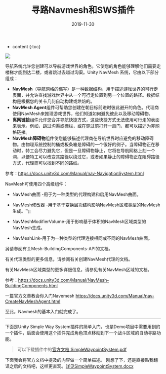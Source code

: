 ﻿---
layout: post
title: "寻路Navmesh和SWS插件"
date: 2019-11-30
categories: Demo开发笔记
tags: 
excerpt: 
mathjax: true
---

* content
{:toc}

![](https://longshilin.com/images/20191107095720.png)

导航系统允许您创建可以导航游戏世界的角色。它使您的角色能够理解他们需要走楼梯才能到达二楼，或者跳过去越过沟渠。Unity NavMesh
系统，它由以下部分组成：

- **NavMesh**（导航网格的缩写）是一种数据结构，用于描述游戏世界的可行走表面，并允许查找游戏世界中从一个可行走位置到另一个位置的路径。数据结构是根据您的关卡几何自动构建或烘焙的。
- **NavMesh Agent**组件可帮助您创建在朝目标前进时彼此避开的角色。代理商使用NavMesh来推理游戏世界，他们知道如何避免彼此以及移动障碍物。
- **离网链接**组件允许您合并导航快捷方式，这些快捷方式无法使用可行走的表面来表示。例如，跳过沟渠或栅栏，或在穿过前打开一扇门，都可以描述为非网格链接。
- **NavMesh障碍物**组件使您能够描述代理商在导航世界时应避免的移动障碍物。由物理系统控制的桶或板条箱是障碍的一个很好的例子。当障碍物正在移动时，特工会尽力避免它，但是一旦障碍物静止，它将在导航网格上刻一个洞，以便特工可以改变其路径以绕过它，或者如果静止的障碍物正在阻碍路径方式，代理商可以找到不同的路线。

参考：https://docs.unity3d.com/Manual/nav-NavigationSystem.html


NavMesh可使用四个高级组件：

- NavMesh曲面 -用于为一种类型的代理构建和启用NavMesh曲面。

- NavMesh修改器 -用于基于变换层次结构影响NavMesh区域类型的NavMesh生成。™¡¡

- NavMeshModifierVolume-用于影响基于体积的NavMesh区域类型的NavMesh生成。

- NavMeshLink-用于为一种类型的代理连接相同或不同的NavMesh曲面。

另请参阅有关Mesh-BuildingComponents-API的文档。

有关代理类型的更多信息，请参阅有关创建NavMesh代理的文档。

有关NavMesh区域类型的更多详细信息，请参见有关NavMesh区域的文档。

参考：https://docs.unity3d.com/Manual/NavMesh-BuildingComponents.html

一篇官方文章教会你入门Navemesh
https://docs.unity3d.com/Manual/nav-CreateNavMeshAgent.html

至此，Navmesh的基本入门就完成了。

----

下面是Unity Simple Way System插件的简单入门，也是Demo项目中需要用到的一个插件，后面会使用这个插件完成角色顶点移动到下一个战斗区域的自动寻路功能。

> 可以下载插件中的[官方文档 SimpleWaypointSystem.pdf](https://longshilin.com/files/SimpleWaypointSystem.pdf)


下面我会将官方文档中提及的内容做一个简单描述。
刚想了下，还是直接贴我翻译之后的文档吧，这样更直观。[详见SimpleWaypointSystem.docx](https://longshilin.com/files/SimpleWaypointSystem.docx)
